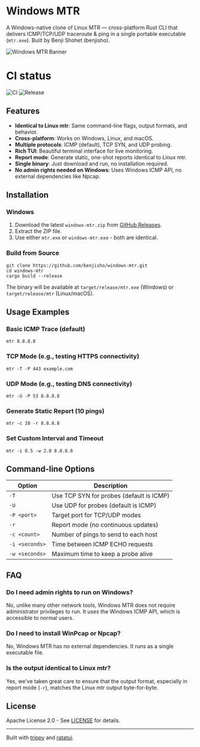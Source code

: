 # Windows MTR

A Windows-native clone of Linux MTR — cross-platform Rust CLI that delivers ICMP/TCP/UDP traceroute & ping in a single portable executable (`mtr.exe`). Built by Benji Shohet (benjisho).

![Windows MTR Banner](https://via.placeholder.com/800x200.png?text=Windows+MTR)

# CI status

![CI](.github.com/benjisho/windows-mtr/workflows/CI/badge.svg)
![Release](https://img.shields.io/github/v/release/benjisho/windows-mtr?label=release)

## Features

- **Identical to Linux mtr**: Same command-line flags, output formats, and behavior.
- **Cross-platform**: Works on Windows, Linux, and macOS.
- **Multiple protocols**: ICMP (default), TCP SYN, and UDP probing.
- **Rich TUI**: Beautiful terminal interface for live monitoring.
- **Report mode**: Generate static, one-shot reports identical to Linux mtr.
- **Single binary**: Just download and run, no installation required.
- **No admin rights needed on Windows**: Uses Windows ICMP API, no external dependencies like Npcap.

## Installation

### Windows

1. Download the latest `windows-mtr.zip` from [GitHub Releases](https://github.com/benjisho/windows-mtr/releases).
2. Extract the ZIP file.
3. Use either `mtr.exe` or `windows-mtr.exe` - both are identical.

### Build from Source

```
git clone https://github.com/benjisho/windows-mtr.git
cd windows-mtr
cargo build --release
```

The binary will be available at `target/release/mtr.exe` (Windows) or `target/release/mtr` (Linux/macOS).

## Usage Examples

### Basic ICMP Trace (default)

```
mtr 8.8.8.8
```

### TCP Mode (e.g., testing HTTPS connectivity)

```
mtr -T -P 443 example.com
```

### UDP Mode (e.g., testing DNS connectivity)

```
mtr -U -P 53 8.8.8.8
```

### Generate Static Report (10 pings)

```
mtr -c 10 -r 8.8.8.8
```

### Set Custom Interval and Timeout

```
mtr -i 0.5 -w 2.0 8.8.8.8
```

## Command-line Options

| Option | Description |
|--------|-------------|
| `-T` | Use TCP SYN for probes (default is ICMP) |
| `-U` | Use UDP for probes (default is ICMP) |
| `-P <port>` | Target port for TCP/UDP modes |
| `-r` | Report mode (no continuous updates) |
| `-c <count>` | Number of pings to send to each host |
| `-i <seconds>` | Time between ICMP ECHO requests |
| `-w <seconds>` | Maximum time to keep a probe alive |

## FAQ

### Do I need admin rights to run on Windows?

No, unlike many other network tools, Windows MTR does not require administrator privileges to run. It uses the Windows ICMP API, which is accessible to normal users.

### Do I need to install WinPcap or Npcap?

No, Windows MTR has no external dependencies. It runs as a single executable file.

### Is the output identical to Linux mtr?

Yes, we've taken great care to ensure that the output format, especially in report mode (`-r`), matches the Linux mtr output byte-for-byte.

## License

Apache License 2.0 - See [LICENSE](LICENSE) for details.

---

Built with [trippy](https://github.com/fujiapple852/trippy) and [ratatui](https://github.com/ratatui-org/ratatui).

